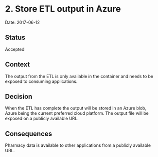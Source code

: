 # 2. Store ETL output in Azure

Date: 2017-06-12

## Status

Accepted

## Context

The output from the ETL is only available in the container and needs to be exposed to consuming applications.

## Decision

When the ETL has complete the output will be stored in an Azure blob, Azure being the current preferred cloud platform.
The output file will be exposed on a publicly available URL.

## Consequences

Pharmacy data is available to other applications from a publicly available URL.
